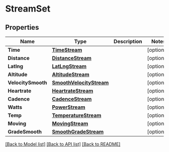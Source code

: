 # StreamSet

## Properties

Name | Type | Description | Notes
------------ | ------------- | ------------- | -------------
**Time** | [**TimeStream**](TimeStream.md) |  | [optional] 
**Distance** | [**DistanceStream**](DistanceStream.md) |  | [optional] 
**Latlng** | [**LatLngStream**](LatLngStream.md) |  | [optional] 
**Altitude** | [**AltitudeStream**](AltitudeStream.md) |  | [optional] 
**VelocitySmooth** | [**SmoothVelocityStream**](SmoothVelocityStream.md) |  | [optional] 
**Heartrate** | [**HeartrateStream**](HeartrateStream.md) |  | [optional] 
**Cadence** | [**CadenceStream**](CadenceStream.md) |  | [optional] 
**Watts** | [**PowerStream**](PowerStream.md) |  | [optional] 
**Temp** | [**TemperatureStream**](TemperatureStream.md) |  | [optional] 
**Moving** | [**MovingStream**](MovingStream.md) |  | [optional] 
**GradeSmooth** | [**SmoothGradeStream**](SmoothGradeStream.md) |  | [optional] 

[[Back to Model list]](../README.md#documentation-for-models) [[Back to API list]](../README.md#documentation-for-api-endpoints) [[Back to README]](../README.md)


